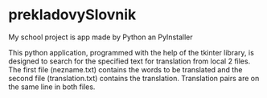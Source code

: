 # prekladovySlovnik
My school project is app made by Python an PyInstaller

This python application, programmed with the help of the tkinter library, is designed to search for the specified text for translation from local 2 files. The first file (nezname.txt) contains the words to be translated and the second file (translation.txt) contains the translation. Translation pairs are on the same line in both files.
